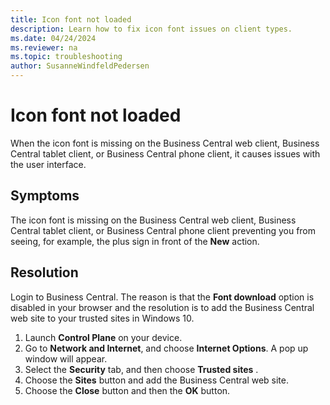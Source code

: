 ```yaml
---
title: Icon font not loaded
description: Learn how to fix icon font issues on client types.
ms.date: 04/24/2024
ms.reviewer: na
ms.topic: troubleshooting
author: SusanneWindfeldPedersen
---
```


# Icon font not loaded

When the icon font is missing on the Business Central web client, Business Central tablet client, or Business Central phone client, it causes issues with the user interface.

## Symptoms

The icon font is missing on the Business Central web client, Business Central tablet client, or Business Central phone client preventing you from seeing, for example, the plus sign in front of the **New** action.  
  
## Resolution

Login to Business Central. The reason is that the **Font download** option is disabled in your browser and the resolution is to add the Business Central web site to your trusted sites in Windows 10.  
  
1. Launch **Control Plane** on your device.  
2. Go to **Network and Internet**, and choose **Internet Options**. A pop up window will appear.
3. Select the  **Security** tab, and then choose **Trusted sites** .  
4. Choose the **Sites** button and add the Business Central web site.  
5. Choose the **Close** button and then the **OK** button.  
  
